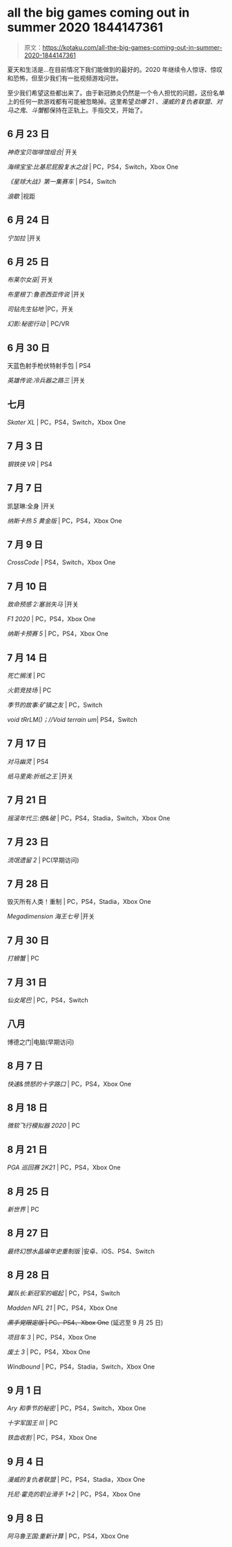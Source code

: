 # all the big games coming out in summer 2020 1844147361

> 原文：<https://kotaku.com/all-the-big-games-coming-out-in-summer-2020-1844147361>

夏天和生活是...在目前情况下我们能做到的最好的。2020 年继续令人惊讶、惊叹和恐怖，但至少我们有一批视频游戏问世。

至少我们希望这些都出来了。由于新冠肺炎仍然是一个令人担忧的问题，这份名单上的任何一款游戏都有可能被忽略掉。这里希望*劲爆 21* 、*漫威的复仇者联盟*、*对马之鬼*、*斗蟹*都保持在正轨上。手指交叉，开始了。



## 6 月 23 日

*神奇宝贝咖啡馆组合|* 开关

*海绵宝宝:比基尼屁股复水之战* | PC，PS4，Switch，Xbox One

*《星球大战》第一集赛车* | PS4，Switch

*浪歇* |视距



## 6 月 24 日

*宁加拉* |开关

## 6 月 25 日

*布莱尔女巫|* 开关

*布里根丁:鲁恩西亚传说* |开关

*司钻先生钻地* |PC，开关



*幻影:秘密行动* | PC/VR

## 6 月 30 日

天蓝色射手枪伏特射手包 | PS4

*英雄传说:冷兵器之路三* |开关

## 七月

*Skater XL* | PC，PS4，Switch，Xbox One



## 7 月 3 日

*钢铁侠 VR* | PS4

## 7 月 7 日

凯瑟琳:全身 |开关

*纳斯卡热 5 黄金版* | PC，PS4，Xbox One

## 7 月 9 日

*CrossCode* | PS4，Switch，Xbox One



## 7 月 10 日

*致命预感 2:塞翁失马* |开关

*F1 2020* | PC，PS4，Xbox One

*纳斯卡预赛 5* | PC，PS4，Xbox One

## 7 月 14 日

*死亡搁浅* | PC



*火箭竞技场* | PC

*季节的故事:矿镇之友* | PC，Switch

*void tRrLM()；//Void terrain um*| PS4，Switch

## 7 月 17 日

*对马幽灵* | PS4



*纸马里奥:折纸之王* |开关

## 7 月 21 日

*摇滚年代三:使&破* | PC，PS4，Stadia，Switch，Xbox One

## 7 月 23 日

*流氓遗留 2* | PC(早期访问)

## 7 月 28 日

毁灭所有人类！重制 | PC，PS4，Stadia，Xbox One



*Megadimension 海王七号* |开关

## 7 月 30 日

*打螃蟹* | PC

## 7 月 31 日

*仙女尾巴* | PC，PS4，Switch

## 八月

博德之门|电脑(早期访问)



## 8 月 7 日

*快速&愤怒的十字路口* | PC，PS4，Xbox One

## 8 月 18 日

*微软飞行模拟器 2020* | PC

## 8 月 21 日

*PGA 巡回赛 2K21* | PC，PS4，Xbox One

## 8 月 25 日

*新世界* | PC



## 8 月 27 日

*最终幻想水晶编年史重制版* |安卓、iOS、PS4、Switch

## 8 月 28 日

*翼队长:新冠军的崛起* | PC，PS4，Switch

*Madden NFL 21* | PC，PS4，Xbox One

~~*黑手党限定版* | PC、PS4、Xbox One~~ (延迟至 9 月 25 日)



*项目车 3* | PC，PS4，Xbox One

*废土 3* | PC，PS4，Xbox One

*Windbound* | PC，PS4，Stadia，Switch，Xbox One

## 9 月 1 日

*Ary 和季节的秘密* | PC，PS4，Switch，Xbox One



*十字军国王 III* | PC

*铁血收割* | PC，PS4，Xbox One

## 9 月 4 日

*漫威的复仇者联盟* | PC，PS4，Stadia，Xbox One

*托尼·霍克的职业滑手 1+2* | PC，PS4，Xbox One



## 9 月 8 日

*阿马鲁王国:重新计算* | PC，PS4，Xbox One